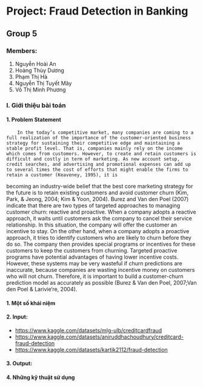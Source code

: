 # Project: Fraud Detection in Banking
## Group 5
### Members: 
1. Nguyễn Hoài An
2. Hoàng Thùy Dương
3. Phạm Thị Hà
4. Nguyễn Thị Tuyết Mây
5. Võ Thị Minh Phương
### I. Giới thiệu bài toán 
#### 1. Problem Statement
        In the today’s competitive market, many companies are coming to a full realization of the importance of the customer-oriented business strategy for sustaining their competitive edge and maintaining a stable profit level. That is, companies mainly rely on the income which comes from customers. However, to create and retain customers is difficult and costly in term of marketing. As new account setup, credit searches, and advertising and promotional expenses can add up to several times the cost of efforts that might enable the firms to retain a customer (Keaveney, 1995), it is
becoming an industry-wide belief that the best core marketing strategy for the future is to retain existing customers and avoid customer churn (Kim, Park, & Jeong, 2004; Kim & Yoon, 2004).
         Burez and Van den Poel (2007) indicate that there are two types of targeted approaches to managing customer churn: reactive and proactive. When a company adopts a reactive approach, it waits
until customers ask the company to cancel their service relationship. In this situation, the company will offer the customer an incentive to stay. On the other hand, when a company adopts a
proactive approach, it tries to identify customers who are likely to churn before they do so. The company then provides special programs or incentives for these customers to keep the customers
from churning. Targeted proactive programs have potential advantages of having lower incentive costs. However, these systems may be very wasteful if churn predictions are inaccurate, because companies are wasting incentive money on customers who will not churn. 
        Therefore, it is important to build a customer-churn prediction model as accurately as possible (Burez & Van den Poel, 2007;Van den Poel & Larivie‘re, 2004).
#### 1. Một số khái niệm 
#### 2. Input: 
- https://www.kaggle.com/datasets/mlg-ulb/creditcardfraud 
- https://www.kaggle.com/datasets/aniruddhachoudhury/creditcard-fraud-detection
- https://www.kaggle.com/datasets/kartik2112/fraud-detection

#### 3. Output: 
#### 4. Những kỹ thuật sử dụng
